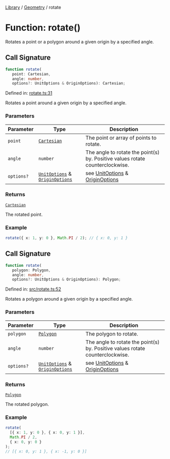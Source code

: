 <!-- markdownlint-disable -->
<!-- cspell: disable -->
[Library](../index.md) / [Geometry](./index.md) / rotate

# Function: rotate()

Rotates a point or a polygon around a given origin by a specified angle.

## Call Signature

```ts
function rotate(
   point: Cartesian, 
   angle: number, 
   options?: UnitOptions & OriginOptions): Cartesian;
```

Defined in: [rotate.ts:31](https://github.com/technobuddha/library/blob/main/src/rotate.ts#L31)

Rotates a point around a given origin by a specified angle.

### Parameters

| Parameter | Type | Description |
| ------ | ------ | ------ |
| `point` | [`Cartesian`](Cartesian.md) | The point or array of points to rotate. |
| `angle` | `number` | The angle to rotate the point(s) by. Positive values rotate counterclockwise. |
| `options?` | [`UnitOptions`](UnitOptions.md) & [`OriginOptions`](OriginOptions.md) | see [UnitOptions](UnitOptions.md) & [OriginOptions](OriginOptions.md) |

### Returns

[`Cartesian`](Cartesian.md)

The rotated point.

### Example

```typescript
rotate({ x: 1, y: 0 }, Math.PI / 2); // { x: 0, y: 1 }
```

## Call Signature

```ts
function rotate(
   polygon: Polygon, 
   angle: number, 
   options?: UnitOptions & OriginOptions): Polygon;
```

Defined in: [src/rotate.ts:52](https://github.com/technobuddha/library/blob/main/src/rotate.ts#L52)

Rotates a polygon around a given origin by a specified angle.

### Parameters

| Parameter | Type | Description |
| ------ | ------ | ------ |
| `polygon` | [`Polygon`](Polygon.md) | The polygon to rotate. |
| `angle` | `number` | The angle to rotate the point(s) by. Positive values rotate counterclockwise. |
| `options?` | [`UnitOptions`](UnitOptions.md) & [`OriginOptions`](OriginOptions.md) | see [UnitOptions](UnitOptions.md) & [OriginOptions](OriginOptions.md) |

### Returns

[`Polygon`](Polygon.md)

The rotated polygon.

### Example

```typescript
rotate(
  [{ x: 1, y: 0 }, { x: 0, y: 1 }],
  Math.PI / 2,
  { x: 0, y: 0 }
);
// [{ x: 0, y: 1 }, { x: -1, y: 0 }]
```

